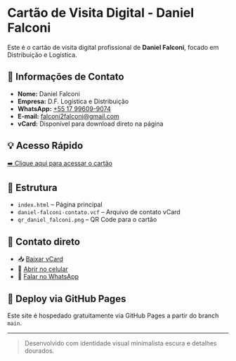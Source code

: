 # Cartão de Visita Digital - Daniel Falconi

Este é o cartão de visita digital profissional de **Daniel Falconi**, focado em Distribuição e Logística.

## 📇 Informações de Contato

- **Nome:** Daniel Falconi  
- **Empresa:** D.F. Logística e Distribuição  
- **WhatsApp:** [+55 17 99609-9074](https://wa.me/5517996099074)  
- **E-mail:** falconi2falconi@gmail.com  
- **vCard:** Disponível para download direto na página

## 💡 Acesso Rápido

[➡️ Clique aqui para acessar o cartão](https://biduttTtesla.github.io/cartao-daniel-falconi/)

## 📁 Estrutura

- `index.html` – Página principal
- `daniel-falconi-contato.vcf` – Arquivo de contato vCard
- `qr_daniel_falconi.png` – QR Code para o cartão

## 📇 Contato direto

- 📥 [Baixar vCard](https://biduttTtesla.github.io/cartao-daniel-falconi/daniel-falconi-contato.vcf)
- 📲 [Abrir no celular](https://biduttTtesla.github.io/cartao-daniel-falconi/daniel-falconi-contato.vcf)
- 💬 [Falar no WhatsApp](https://wa.me/5517996099074)

## 🚀 Deploy via GitHub Pages

Este site é hospedado gratuitamente via GitHub Pages a partir do branch `main`.

---

> Desenvolvido com identidade visual minimalista escura e detalhes dourados.
